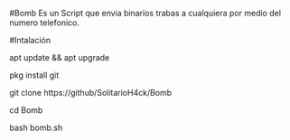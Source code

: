 #Bomb Es un Script que envia binarios trabas a cualquiera por medio del numero telefonico.

#Intalación

apt update && apt upgrade

pkg install git

git clone https://github/SolitarioH4ck/Bomb

cd Bomb

bash bomb.sh
